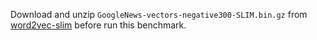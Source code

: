 Download and unzip `GoogleNews-vectors-negative300-SLIM.bin.gz` from [word2vec-slim](https://github.com/eyaler/word2vec-slim) before run this benchmark.